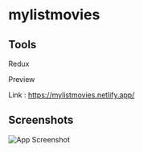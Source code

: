 # mylistmovies 

## Tools
 Redux
 

Preview

Link : https://mylistmovies.netlify.app/

## Screenshots

![App Screenshot](https://i.ibb.co/8z42cp6/Screenshot-2023-01-06-at-20-35-43-Vite-React.png)

